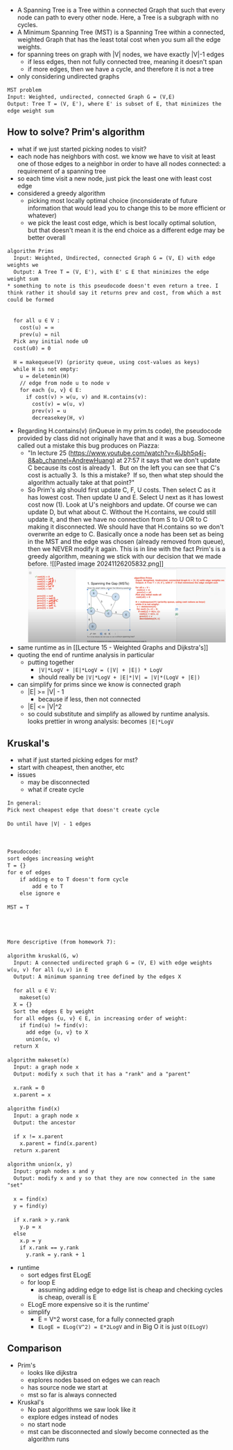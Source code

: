 - A Spanning Tree is a Tree within a connected Graph that such that every node can path to every other node. Here, a Tree is a subgraph with no cycles.
- A Minimum Spanning Tree (MST) is a Spanning Tree within a connected, weighted Graph that has the least total cost when you sum all the edge weights.
- for spanning trees on graph with |V| nodes, we have exactly  |V|-1 edges
	- if less edges, then not fully connected tree, meaning it doesn't span
	- if more edges, then we have a cycle, and therefore it is not a tree
- only considering undirected graphs
```
MST problem
Input: Weighted, undirected, connected Graph G = (V,E)
Output: Tree T = (V, E'), where E' is subset of E, that minimizes the edge weight sum  
```

## How to solve? Prim's algorithm
- what if we just started picking nodes to visit?
- each node has neighbors with cost. we know we have to visit at least one of those edges to a neighbor in order to have all nodes connected: a requirement of a spanning tree
- so each time visit a new node, just pick the least one with least cost edge
- considered a greedy algorithm
	- picking most locally optimal choice (inconsiderate of future information that would lead you to change this to be more efficient or whatever)
	- we pick the least cost edge, which is best locally optimal solution, but that doesn't mean it is the end choice as a different edge may be better overall

```
algorithm Prims  
  Input: Weighted, Undirected, connected Graph G = (V, E) with edge weights we  
  Output: A Tree T = (V, E'), with E' ⊆ E that minimizes the edge weight sum
* something to note is this pseudocode doesn't even return a tree. I think rather it should say it returns prev and cost, from which a mst could be formed

  
  for all u ∈ V :  
    cost(u) = ∞  
    prev(u) = nil  
  Pick any initial node u0  
  cost(u0) = 0

  H = makequeue(V) (priority queue, using cost-values as keys)  
  while H is not empty:  
    u = deletemin(H)  
    // edge from node u to node v
    for each {u, v} ∈ E: 
      if cost(v) > w(u, v) and H.contains(v):  
        cost(v) = w(u, v)  
        prev(v) = u  
        decreasekey(H, v)
```

- Regarding H.contains(v) (inQueue in my prim.ts code), the pseudocode provided by class did not originally have that and it was a bug. Someone called out a mistake this bug produces on Piazza:
	- "In lecture 25 (https://www.youtube.com/watch?v=4jJbh5q4j-8&ab_channel=AndrewHuang) at 27:57 it says that we don't update C because its cost is already 1.  But on the left you can see that C's cost is actually 3.  Is this a mistake?  If so, then what step should the algorithm actually take at that point?"
	- So Prim's alg should first update C, F, U costs. Then select C as it has lowest cost. Then update U and E. Select U next as it has lowest cost now (1). Look at U's neighbors and update. Of course we can update D, but what about C. Without the H.contains, we could still update it, and then we have no connection from S to U OR to C making it disconnected. We should have that H.contains so we don't overwrite an edge to C. Basically once a node has been set as being in the MST and the edge was chosen (already removed from queue), then we NEVER modify it again. This is in line with the fact Prim's is a greedy algorithm, meaning we stick with our decision that we made before.
![[Pasted image 20241126205832.png]]
![Description](https://github.com/NickkciN7/CodingNotes/blob/main/Pasted%20image%2020241126205832.png)
- same runtime as in [[Lecture 15 - Weighted Graphs and Dijkstra's]]
- quoting the end of runtime analysis in particular
	- putting together
		- `|V|*LogV + |E|*LogV = (|V| + |E|) * LogV` 
		- should really be `|V|*LogV + |E|*|V| = |V|*(LogV + |E|)`
- can simplify for prims since we know is connected graph
	-  |E| >= |V| - 1
		- because if less, then not connected
	- |E| <= |V|^2
	- so could substitute and simplify as allowed by runtime analysis. looks prettier in wrong analysis: becomes `|E|*LogV`

## Kruskal's
- what if just started picking edges for mst?
- start with cheapest, then another, etc
- issues
	- may be disconnected
	- what if create cycle
	
```
In general:
Pick next cheapest edge that doesn't create cycle

Do until have |V| - 1 edges



Pseudocode:
sort edges increasing weight
T = {}
for e of edges
	if adding e to T doesn't form cycle
		add e to T
	else ignore e

MST = T




More descriptive (from homework 7):

algorithm kruskal(G, w)
  Input: A connected undirected graph G = (V, E) with edge weights w(u, v) for all (u,v) in E
  Output: A minimum spanning tree defined by the edges X

  for all u ∈ V:
    makeset(u)
  X = {}
  Sort the edges E by weight
  for all edges {u, v} ∈ E, in increasing order of weight:
    if find(u) != find(v):
      add edge {u, v} to X
      union(u, v)
  return X
  
algorithm makeset(x)
  Input: a graph node x
  Output: modify x such that it has a "rank" and a "parent"

  x.rank = 0
  x.parent = x

algorithm find(x)
  Input: a graph node x
  Output: the ancestor

  if x != x.parent
    x.parent = find(x.parent)
  return x.parent

algorithm union(x, y)
  Input: graph nodes x and y
  Output: modify x and y so that they are now connected in the same "set"

  x = find(x)
  y = find(y)

  if x.rank > y.rank
    y.p = x
  else
    x.p = y
    if x.rank == y.rank
      y.rank = y.rank + 1
```





- runtime
	- sort edges first ELogE
	- for loop E
		- assuming adding edge to edge list is cheap and checking cycles is cheap, overall is E
	- ELogE more expensive so it is the runtime'
	- simplify
		- E = V^2 worst case, for a fully connected graph
		- `ELogE = ELog(V^2) = E*2LogV` and in Big O it is just `O(ELogV)`

## Comparison
- Prim's
	- looks like dijkstra
	- explores nodes based on edges we can reach
	- has source node we start at
	- mst so far is always connected
- Kruskal's
	- No past algorithms we saw look like it
	- explore edges instead of nodes
	- no start node
	- mst can be disconnected and slowly become connected as the algorithm runs
